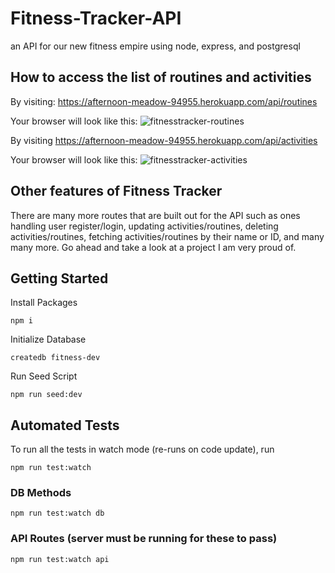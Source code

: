 # Fitness-Tracker-API
an API for our new fitness empire using node, express, and postgresql

## How to access the list of routines and activities
By visiting: https://afternoon-meadow-94955.herokuapp.com/api/routines

Your browser will look like this: 
![fitnesstracker-routines](https://user-images.githubusercontent.com/62524957/184006774-b94acb0b-e24f-42ea-b2ab-9b9e17a07931.png)

By visiting https://afternoon-meadow-94955.herokuapp.com/api/activities

Your browser will look like this: 
![fitnesstracker-activities](https://user-images.githubusercontent.com/62524957/184007178-ecc6c720-6717-495e-ae33-408cc700329c.png)

## Other features of Fitness Tracker
There are many more routes that are built out for the API such as ones handling user register/login, updating activities/routines, deleting activities/routines, fetching activities/routines by their name or ID, and many many more. Go ahead and take a look at a project I am very proud of.






## Getting Started
Install Packages

    npm i

Initialize Database

    createdb fitness-dev
    
Run Seed Script
    
    npm run seed:dev

## Automated Tests


To run all the tests in watch mode (re-runs on code update), run

    npm run test:watch

### DB Methods


    npm run test:watch db

### API Routes (server must be running for these to pass)

    npm run test:watch api
